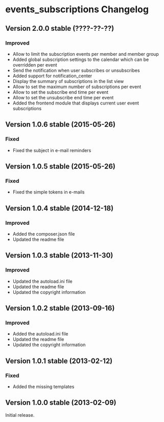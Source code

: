 events_subscriptions Changelog
==============================

Version 2.0.0 stable (????-??-??)
---------------------------------

### Improved
- Allow to limit the subscription events per member and member group
- Added global subscription settings to the calendar which can be overridden per event
- Send the notification when user subscribes or unsubscribes
- Added support for notification_center
- Display the summary of subscriptions in the list view
- Allow to set the maximum number of subscriptions per event
- Allow to set the subscribe end time per event
- Allow to set the unsubscribe end time per event
- Added the frontend module that displays current user event subscriptions


Version 1.0.6 stable (2015-05-26)
---------------------------------

### Fixed
- Fixed the subject in e-mail reminders


Version 1.0.5 stable (2015-05-26)
---------------------------------

### Fixed
- Fixed the simple tokens in e-mails


Version 1.0.4 stable (2014-12-18)
---------------------------------

### Improved
- Added the composer.json file
- Updated the readme file


Version 1.0.3 stable (2013-11-30)
---------------------------------

### Improved
- Updated the autoload.ini file
- Updated the readme file
- Updated the copyright information


Version 1.0.2 stable (2013-09-16)
---------------------------------

### Improved
- Added the autoload.ini file
- Updated the readme file
- Updated the copyright information


Version 1.0.1 stable (2013-02-12)
---------------------------------

### Fixed
- Added the missing templates


Version 1.0.0 stable (2013-02-09)
---------------------------------

Initial release.
